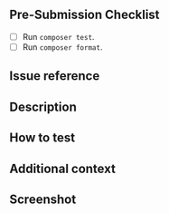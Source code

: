 ## Pre-Submission Checklist

- [ ] Run `composer test`.
- [ ] Run `composer format`.

## Issue reference

<!--
closes #123
fixes #123

eg: https://help.github.com/articles/closing-issues-using-keywords
-->

## Description

<!-- Write a description of what you changed in your PR -->

## How to test

<!-- Step by step of how to test your PR -->

## Additional context

<!-- If applicable, add additional context and references -->

## Screenshot

<!-- If applicable, add screenshots to help explain your solution -->
